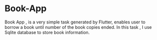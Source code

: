 # Book-App

Book App , is a very simple task generated by Flutter, enables user to borrow a book until number of the book copies ended. In this task , I use Sqlite database to store book information.

